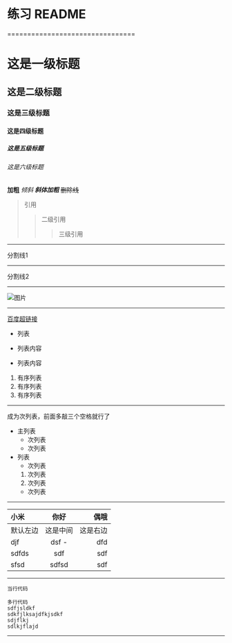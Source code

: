 # 练习 README
================================

# 这是一级标题
## 这是二级标题
### 这是三级标题
#### 这是四级标题
##### 这是五级标题
###### 这是六级标题

**加粗**
*倾斜*
***斜体加粗***
~~删除线~~

> 引用
>> 二级引用
>>> 三级引用


---
分割线1
***
分割线2
*****
![图片](https://upload-images.jianshu.io/upload_images/6860761-fd2f51090a890873.jpg?imageMogr2/auto-orient/strip%7CimageView2/2/w/550 "链接地址")

---
[百度超链接](http://baidu.com "百度")

- 列表
+ 列表内容
* 列表内容
1. 有序列表
2. 有序列表
3. 有序列表

---
成为次列表，前面多敲三个空格就行了
- 主列表
   - 次列表
   - 次列表
- 列表
   - 次列表
   1. 次列表
   2. 次列表
   - 次列表

---
小米| 你好 | 偶哦
:--|:--:|--:
默认左边|这是中间|这是右边
djf|dsf         -|dfd
sdfds|sdf|sdf
sfsd|sdfsd|sdf

---
`当行代码`

```
多行代码
sdfjsldkf
sdkfjlksajdfkjsdkf
sdjflkj
sdlkjflajd
```

---
<!-- 注释-->
